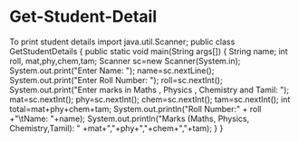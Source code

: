 # Get-Student-Detail
To print student details
import java.util.Scanner; 
public class GetStudentDetails 
{ 
public static void main(String args[])
{ 
String name; 
int roll, mat,phy,chem,tam;
Scanner sc=new Scanner(System.in); 
System.out.print("Enter Name: "); 
name=sc.nextLine(); 
System.out.print("Enter Roll Number: ");
roll=sc.nextInt();
System.out.print("Enter marks in Maths , Physics , Chemistry and Tamil: "); 
mat=sc.nextInt();
phy=sc.nextInt();
chem=sc.nextInt(); 
tam=sc.nextInt(); 
int total=mat+phy+chem+tam; 
System.out.println("Roll Number:" + roll +"\tName: "+name); 
System.out.println("Marks (Maths, Physics, Chemistry,Tamil): " +mat+","+phy+","+chem+","+tam); 
}
}

